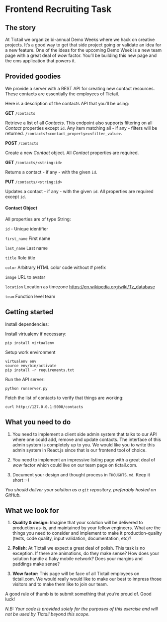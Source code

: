 # Frontend Recruiting Task

## The story
At Tictail we organize bi-annual Demo Weeks where we hack on creative
projects. It’s a good way to get that side project going or validate
an idea for a new feature. One of the ideas for the upcoming Demo Week
is a new team page with a great deal of *wow* factor. You’ll be
building this new page and the cms application that powers it.

## Provided goodies
We provide a server with a REST API for creating new contact
resources. These contacts are essentially the employees of Tictail.

Here is a description of the contacts API that you’ll be using:

**GET** `/contacts`

Retrieve a list of all *Contacts*. This endpoint also supports
filtering on all *Contact* properties except `id`. Any item matching
all - if any - filters will be returned.
`/contacts?<contact_property>=<filter_value>`.

**POST** `/contacts`

Create a new *Contact* object. All *Contact* properties are required.

**GET** `/contacts/<string:id>`

Returns a contact - if any - with the given `id`.

**PUT** `/contacts/<string:id>`

Updates a contact - if any - with the given `id`. All properties are
required except `id`.

#### Contact Object
All properties are of type String:

`id` - Unique identifier

`first_name` First name

`last_name` Last name

`title` Role title

`color` Arbitrary HTML color code without # prefix

`image` URL to avatar

`location` Location as timezone https://en.wikipedia.org/wiki/Tz_database

`team` Function level team


## Getting started
Install dependencies:

Install virtualenv if necessary:
```
pip install virtualenv
```

Setup work environment
```
virtualenv env
source env/bin/activate
pip install -r requirements.txt
```

Run the API server:

```
python runserver.py
```

Fetch the list of contacts to verify that things are working:

```
curl http://127.0.0.1:5000/contacts
```

## What you need to do
1. You need to implement a client side admin system that talks to our
API where one could add, remove and update contacts.  The interface of
this admin system is completely up to you. We would like you to write 
this admin system in React.js since that is our frontend tool of choice.

1. You need to implement an impressive listing page with a great deal
of *wow* factor which could live on our team page on tictail.com.

1. Document your design and thought process in `THOUGHTS.md`. Keep it short :-)

*You should deliver your solution as a `git` repository, preferably
hosted on GitHub.*

## What we look for
1. **Quality & design:**
Imagine that your solution will be delivered to production as-is, and
maintained by your fellow engineers. What are the things you need to
consider and implement to make it production-quality (tests, code
quality, input validation, documentation, etc)?

1. **Polish:**
At Tictail we expect a great deal of polish. This task is no
exception. If there are animations, do they make sense? How does your
solution handle a flaky mobile network? Does your margins and paddings make
sense?

1. **Wow factor:**
This page will be face of all Tictail employees on tictail.com. We
would really would like to make our best to impress those visitors and
to make them like to join our team.

A good rule of thumb is to submit something that you’re proud of. Good luck!

*N.B: Your code is provided solely for the purposes of this exercise
and will not be used by Tictail beyond this scope.*
